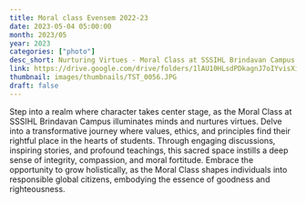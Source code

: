```yaml
---
title: Moral class Evensem 2022-23
date: 2023-05-04 05:00:00
month: 2023/05
year: 2023
categories: ["photo"]
desc_short: Nurturing Virtues - Moral Class at SSSIHL Brindavan Campus - Shaping Hearts, Illuminating Minds
link: https://drive.google.com/drive/folders/1lAU10HLsdPDkagnJ7oIYvisXizl9Hgnl?usp=share_link
thumbnail: images/thumbnails/TST_0056.JPG
draft: false
---
```


 Step into a realm where character takes center stage, as the Moral Class at SSSIHL Brindavan Campus illuminates minds and nurtures virtues. Delve into a transformative journey where values, ethics, and principles find their rightful place in the hearts of students. Through engaging discussions, inspiring stories, and profound teachings, this sacred space instills a deep sense of integrity, compassion, and moral fortitude. Embrace the opportunity to grow holistically, as the Moral Class shapes individuals into responsible global citizens, embodying the essence of goodness and righteousness.
